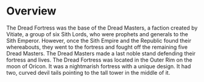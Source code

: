 # Overview

The Dread Fortress was the base of the Dread Masters, a faction created by Vitiate, a group of six Sith Lords, who were prophets and generals to the Sith Emperor.
However, once the Sith Empire and the Republic found their whereabouts, they went to the fortress and fought off the remaining five Dread Masters.
The Dread Masters made a last noble stand defending their fortress and lives.
The Dread Fortress was located in the Outer Rim on the moon of Oricon.
It was a nightmarish fortress with a unique design.
It had two, curved devil tails pointing to the tall tower in the middle of it.
